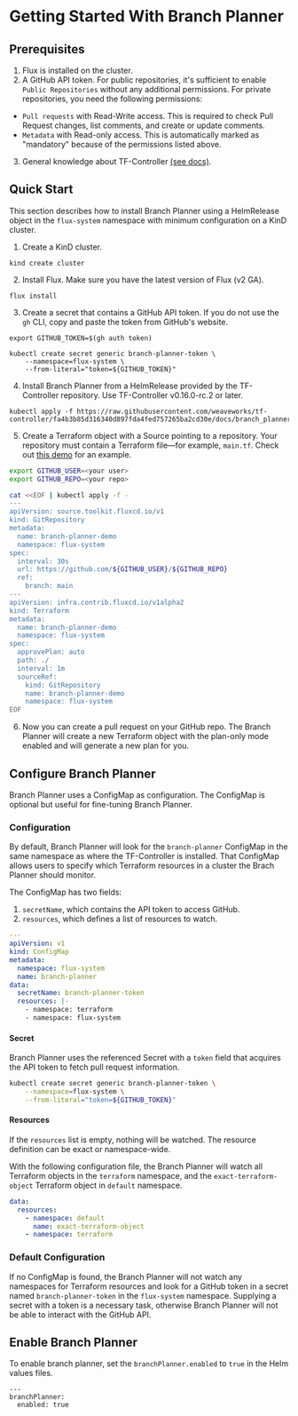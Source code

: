 # Getting Started With Branch Planner

## Prerequisites

1. Flux is installed on the cluster.
2. A GitHub API token. For public repositories, it's sufficient to enable `Public Repositories` without
any additional permissions. For private repositories, you need the following permissions:
  - `Pull requests` with Read-Write access. This is required to check Pull Request
  changes, list comments, and create or update comments.
  - `Metadata` with Read-only access. This is automatically marked as "mandatory"
  because of the permissions listed above.
3. General knowledge about TF-Controller [(see docs)](https://weaveworks.github.io/tf-controller/).

## Quick Start

This section describes how to install Branch Planner using a HelmRelease object in the `flux-system` namespace with minimum configuration on a KinD cluster.

1. Create a KinD cluster.
```
kind create cluster
```

2. Install Flux. Make sure you have the latest version of Flux (v2 GA).

```
flux install
```

3. Create a secret that contains a GitHub API token. If you do not use the `gh` CLI, copy and paste the token from GitHub's website.

```
export GITHUB_TOKEN=$(gh auth token)

kubectl create secret generic branch-planner-token \
    --namespace=flux-system \
    --from-literal="token=${GITHUB_TOKEN}"
```

4. Install Branch Planner from a HelmRelease provided by the TF-Controller repository. Use TF-Controller v0.16.0-rc.2 or later.

```
kubectl apply -f https://raw.githubusercontent.com/weaveworks/tf-controller/fa4b3b85d316340d897fda4fed757265ba2cd30e/docs/branch_planner/release.yaml
```

5. Create a Terraform object with a Source pointing to a repository. Your repository must contain a Terraform file—for example, `main.tf`. Check out [this demo](https://github.com/tf-controller/branch-planner-demo) for an example.

```bash
export GITHUB_USER=<your user>
export GITHUB_REPO=<your repo>

cat <<EOF | kubectl apply -f -
---
apiVersion: source.toolkit.fluxcd.io/v1
kind: GitRepository
metadata:
  name: branch-planner-demo
  namespace: flux-system
spec:
  interval: 30s
  url: https://github.com/${GITHUB_USER}/${GITHUB_REPO}
  ref:
    branch: main
---
apiVersion: infra.contrib.fluxcd.io/v1alpha2
kind: Terraform
metadata:
  name: branch-planner-demo
  namespace: flux-system
spec:
  approvePlan: auto
  path: ./
  interval: 1m
  sourceRef:
    kind: GitRepository
    name: branch-planner-demo
    namespace: flux-system
EOF
```

6. Now you can create a pull request on your GitHub repo. The Branch Planner will create a new Terraform object with the plan-only mode enabled and will generate a new plan for you.

## Configure Branch Planner

Branch Planner uses a ConfigMap as configuration. The ConfigMap is optional but useful for fine-tuning Branch Planner.

### Configuration

By default, Branch Planner will look for the `branch-planner` ConfigMap in the same namespace as where the TF-Controller is installed.
That ConfigMap allows users to specify which Terraform resources in a cluster the Brach Planner should monitor.

The ConfigMap has two fields:

1. `secretName`, which contains the API token to access GitHub.
2. `resources`, which defines a list of resources to watch.

```yaml
---
apiVersion: v1
kind: ConfigMap
metadata:
  namespace: flux-system
  name: branch-planner
data:
  secretName: branch-planner-token
  resources: |-
    - namespace: terraform
    - namespace: flux-system
```

#### Secret

Branch Planner uses the referenced Secret with a `token` field that acquires the
API token to fetch pull request information.

```bash
kubectl create secret generic branch-planner-token \
    --namespace=flux-system \
    --from-literal="token=${GITHUB_TOKEN}"
```

#### Resources

If the `resources` list is empty, nothing will be watched. The resource definition
can be exact or namespace-wide.

With the following configuration file, the Branch Planner will watch all Terraform objects in
the `terraform` namespace, and the `exact-terraform-object` Terraform object in
`default` namespace.

```yaml
data:
  resources:
    - namespace: default
      name: exact-terraform-object
    - namespace: terraform
```

### Default Configuration

If no ConfigMap is found, the Branch Planner will not watch any namespaces for Terraform resources and look for a GitHub token in a secret named `branch-planner-token` in the `flux-system` namespace. Supplying a secret with a token is a necessary task, otherwise Branch Planner will not be able to interact with the GitHub API.

## Enable Branch Planner

To enable branch planner, set the `branchPlanner.enabled` to `true` in the Helm
values files.

```
---
branchPlanner:
  enabled: true
```
